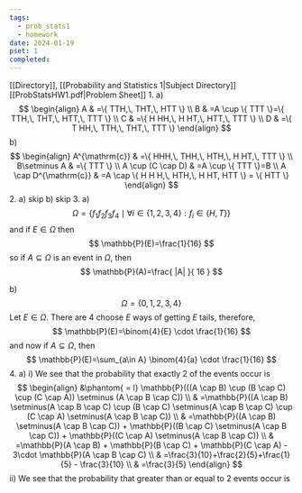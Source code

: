 ```yaml
---
tags:
  - prob_stats1
  - homework
date: 2024-01-19
pset: 1
completed:
---
```

[[Directory]], [[Probability and Statistics 1|Subject Directory]]
[[ProbStatsHW1.pdf|Problem Sheet]]
1. 
a)
$$
\begin{align}
A & =\{ TTH,\, THT,\, HTT \} \\
B & =A \cup \{ TTT \}=\{ TTH,\, THT,\, HTT,\, TTT \} \\
C & =\{ H HH,\, H HT,\, HTT,\, TTT \} \\
D & =\{ T HH,\, TTH,\, THT,\, TTT \}
\end{align}
$$
b)
$$
\begin{align}
 A^{\mathrm{c}}  & =\{ HHH,\, THH,\, HTH,\, H HT,\, TTT \}  \\
B\setminus A & =\{ TTT \} \\
A \cup (C \cap D) & =A \cup \{ TTT \}=B \\
A \cap D^{\mathrm{c}} & =A \cap \{ H H H,\, HTH,\,  H HT, HTT \} = \{ HTT \}
 \end{align}
$$
2. 
a) skip
b) skip
3. 
a)
$$
\Omega=\{ f_{1}f_{2} f_{3} f_{4} \mid \forall i \in \{ 1,\, 2,\, 3,\, 4 \}:f_{i} \in \{ H,\, T \} \}
$$
and if ${} E \in \Omega {}$ then
$$
\mathbb{P}(E)=\frac{1}{16}
$$
so if ${} A \subseteq \Omega {}$ is an event in $\Omega$, then 
$$
\mathbb{P}(A)=\frac{ |A| }{ 16 }
$$

b)
$$
\Omega=\{ 0,\, 1,\, 2,\, 3,\, 4 \} 
$$
Let ${} E \in \Omega {}$. There are $4$ choose $E$ ways of getting $E$ tails, therefore, 
$$
\mathbb{P}(E)=\binom{4}{E} \cdot \frac{1}{16}
	$$
and now if ${} A \subseteq \Omega {}$, then 
$$
\mathbb{P}(E)=\sum_{a\in A} \binom{4}{a} \cdot \frac{1}{16}
$$
4. 
a) i)
We see that the probability that exactly 2 of the events occur is
$$
\begin{align}
  &\phantom{ = l} \mathbb{P}(((A \cap B) \cup (B \cap C) \cup (C \cap A)) \setminus (A \cap B \cap C))  \\
 & =\mathbb{P}((A \cap B) \setminus(A \cap B \cap C) \cup (B \cap C) \setminus(A \cap B \cap C) \cup (C \cap A) \setminus(A \cap B \cap C)) \\
 & =\mathbb{P}((A \cap B) \setminus(A \cap B \cap C)) + \mathbb{P}((B \cap C) \setminus(A \cap B \cap C)) + \mathbb{P}((C \cap A) \setminus(A \cap B \cap C)) \\
 & =\mathbb{P}(A \cap B) + \mathbb{P}(B \cap C) + \mathbb{P}(C \cap A) - 3\cdot \mathbb{P}(A \cap B \cap C) \\
 & =\frac{3}{10}+\frac{2}{5}+\frac{1}{5} - \frac{3}{10} \\
 & =\frac{3}{5}
 \end{align}
$$
ii) We see that the probability that greater than or equal to 2 events occur is
